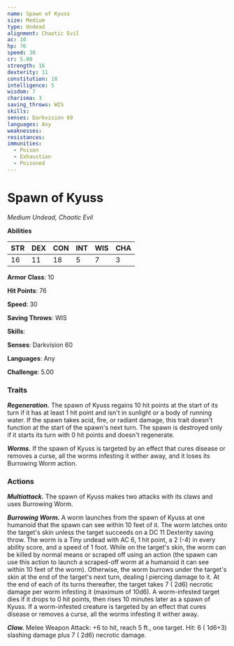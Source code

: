 ```yaml
---
name: Spawn of Kyuss
size: Medium
type: Undead
alignment: Chaotic Evil
ac: 10
hp: 76
speed: 30
cr: 5.00
strength: 16
dexterity: 11
constitution: 18
intelligence: 5
wisdom: 7
charisma: 3
saving_throws: WIS
skills: 
senses: Darkvision 60
languages: Any
weaknesses:
resistances:
immunities:
  - Poison
  - Exhaustion
  - Poisoned
---
```


# Spawn of Kyuss

*Medium Undead, Chaotic Evil*

**Abilities**

| STR | DEX | CON | INT | WIS | CHA |
| --- | --- | --- | --- | --- | --- |
| 16 | 11 | 18 | 5 | 7 | 3 |

**Armor Class**: 10

**Hit Points**: 76

**Speed**: 30

**Saving Throws**: WIS

**Skills**: 

**Senses**: Darkvision 60

**Languages**: Any

**Challenge**: 5.00


### Traits
***Regeneration.*** The spawn of Kyuss regains 10 hit points at the start of its turn if it has at least 1 hit point and isn't in sunlight or a body of running water. If the spawn takes acid, fire, or radiant damage, this trait doesn't function at the start of the spawn's next turn. The spawn is destroyed only if it starts its turn with 0 hit points and doesn't regenerate.

***Worms.*** If the spawn of Kyuss is targeted by an effect that cures disease or removes a curse, all the worms infesting it wither away, and it loses its Burrowing Worm action.


### Actions
***Multiattack.*** The spawn of Kyuss makes two attacks with its claws and uses Burrowing Worm.

***Burrowing Worm.*** A worm launches from the spawn of Kyuss at one humanoid that the spawn can see within 10 feet of it. The worm latches onto the target's skin unless the target succeeds on a DC 11 Dexterity saving throw. The worm is a Tiny undead with AC 6, 1 hit point, a 2 (-4) in every ability score, and a speed of 1 foot. While on the target's skin, the worm can be killed by normal means or scraped off using an action (the spawn can use this action to launch a scraped-off worm at a humanoid it can see within 10 feet of the worm). Otherwise, the worm burrows under the target's skin at the end of the target's next turn, dealing l piercing damage to it. At the end of each of its turns thereafter, the target takes 7 ( 2d6) necrotic damage per worm infesting it (maximum of  10d6). A worm-infested target dies if it drops to 0 hit points, then rises 10 minutes later as a spawn of Kyuss. If a worm-infested creature is targeted by an effect that cures disease or removes a curse, all the worms infesting it wither away.

***Claw.*** Melee Weapon Attack:  +6 to hit, reach 5 ft., one target. Hit: 6 ( 1d6+3) slashing damage plus 7 ( 2d6) necrotic damage.

